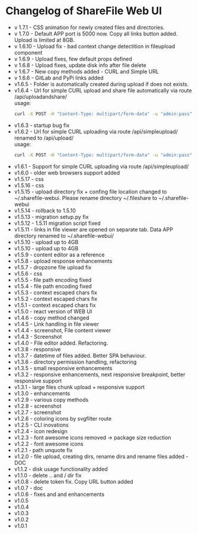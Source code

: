 # Changelog of ShareFile Web UI
 
- v 1.7.1 - CSS animation for newly created files and directories.
- v 1.7.0 - Default APP port is 5000 now. Copy all links button added. Upload is limited at 8GB.
- v 1.6.10 - Upload fix - bad context change detectition in fileupload component
- v 1.6.9 - Upload fixes, few default props defined
- v 1.6.8 - Upload fixes, update disk info after file delete
- v 1.6.7 - New copy methods added - CURL and Simple URL
- v 1.6.6 - GitLab and PyPi links added
- v1.6.5 - Folder is automatically created during upload if does not exists.
- v1.6.4 - Url for simple CURL upload and share file automatically via route /api/uploadandshare/  
    usage:
    ```bash
    curl -X POST -H "Content-Type: multipart/form-data" -u "admin:pass" -F "file=@FILENAME" "http://localhost:5000/api/uploadandshare/DIRECTORY"
    ```
- v1.6.3 - startup bug fix
- v1.6.2 - Url for simple CURL uploading via route /api/simpleupload/ renamed to /api/upload/  
    usage:
    ```bash
    curl -X POST -H "Content-Type: multipart/form-data" -u "admin:pass" -F "file=@FILENAME" "http://localhost:5000/api/upload/DIRECTORY"
    ``` 
- v1.6.1 - Support for simple CURL uploading via route /api/simpleupload/
- v1.6.0 - older web browsers support added
- v1.5.17 - css
- v1.5.16 - css
- v1.5.15 - upload directory fix + confing file location changed to ~/.sharefile-webui. Please rename directory ~/.fileshare to ~/.sharefile-webui
- v1.5.14 - rollback to 1.5.10
- v1.5.13 - migration setup.py fix
- v1.5.12 - 1.5.11 migration script fixed
- v1.5.11 - links in file viewer are opened on separate tab. Data APP directory renamed to ~/.sharefile-webui/
- v1.5.10 - upload up to 4GB
- v1.5.10 - upload up to 4GB
- v1.5.9 - content editor as a reference
- v1.5.8 - upload response enhancements
- v1.5.7 - dropzone file upload fix
- v1.5.6 - css
- v1.5.5 - file path encoding fixed
- v1.5.4 - file path encoding fixed
- v1.5.3 - context escaped chars fix
- v1.5.2 - context escaped chars fix
- v1.5.1 - context escaped chars fix
- v1.5.0 - react version of WEB UI
- v1.4.6 - copy method changed
- v1.4.5 - Link handling in file viewer
- v1.4.4 - screenshot, File content viewer
- v1.4.3 - Screenshot
- v1.4.0 - File editor added. Refactoring.
- v1.3.8 - responsive
- v1.3.7 - datetime of files added. Better SPA behaviour.
- v1.3.6 - directory permission handling, refactoring
- v1.3.5 - small responsive enhancements
- v1.3.2 - responsive enhancements, next responsive breakpoint, better responsive support
- v1.3.1 - large files chunk upload + responsive support
- v1.3.0 - enhancements
- v1.2.9 - various copy methods
- v1.2.8 - screenshot
- v1.2.7 - screenshot
- v1.2.6 - coloring icons by svgfilter route
- v1.2.5 - CLI inovations
- v1.2.4 - icon redesign
- v1.2.3 - font awesome icons removed -> package size reduction
- v1.2.2 - font awesome icons
- v1.2.1 - path unquote fix
- v1.2.0 - file upload, creating dirs, rename dirs and rename files added - DOC
- v1.1.2 - disk usage functionality added
- v1.1.0 - delete .. and / dir fix
- v1.0.8 - delete token fix. Copy URL button added
- v1.0.7 - doc
- v1.0.6 - fixes and and enhancements
- v1.0.5
- v1.0.4
- v1.0.3
- v1.0.2
- v1.0.1